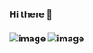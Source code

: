 ### Hi there 👋
### ![image](https://github.com/Vlad-Sidor/Vlad-Sidor/assets/52883583/5cc0101a-16b8-4a5b-8a84-604c34eb539b) ![image](https://github.com/Vlad-Sidor/Vlad-Sidor/assets/52883583/6ea4a5b1-fcb1-4b70-8408-7c4f62ad2042)


<!--
**Vlad-Sidor/Vlad-Sidor** is a ✨ _special_ ✨ repository because its `README.md` (this file) appears on your GitHub profile.

Here are some ideas to get you started:

- 🔭 I’m currently working on ...
- 🌱 I’m currently learning ...
- 👯 I’m looking to collaborate on ...
- 🤔 I’m looking for help with ...
- 💬 Ask me about ...
- 📫 How to reach me: ...
- 😄 Pronouns: ...
- ⚡ Fun fact: ...
-->
